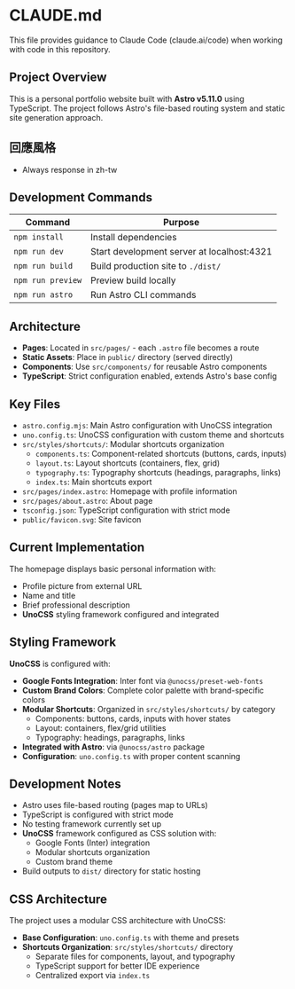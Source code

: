 # CLAUDE.md

This file provides guidance to Claude Code (claude.ai/code) when working with code in this repository.

## Project Overview

This is a personal portfolio website built with **Astro v5.11.0** using TypeScript. The project follows Astro's file-based routing system and static site generation approach.

## 回應風格

- Always response in zh-tw

## Development Commands

| Command | Purpose |
|---------|---------|
| `npm install` | Install dependencies |
| `npm run dev` | Start development server at localhost:4321 |
| `npm run build` | Build production site to `./dist/` |
| `npm run preview` | Preview build locally |
| `npm run astro` | Run Astro CLI commands |

## Architecture

- **Pages**: Located in `src/pages/` - each `.astro` file becomes a route
- **Static Assets**: Place in `public/` directory (served directly)
- **Components**: Use `src/components/` for reusable Astro components
- **TypeScript**: Strict configuration enabled, extends Astro's base config

## Key Files

- `astro.config.mjs`: Main Astro configuration with UnoCSS integration
- `uno.config.ts`: UnoCSS configuration with custom theme and shortcuts
- `src/styles/shortcuts/`: Modular shortcuts organization
  - `components.ts`: Component-related shortcuts (buttons, cards, inputs)
  - `layout.ts`: Layout shortcuts (containers, flex, grid)
  - `typography.ts`: Typography shortcuts (headings, paragraphs, links)
  - `index.ts`: Main shortcuts export
- `src/pages/index.astro`: Homepage with profile information
- `src/pages/about.astro`: About page
- `tsconfig.json`: TypeScript configuration with strict mode
- `public/favicon.svg`: Site favicon

## Current Implementation

The homepage displays basic personal information with:
- Profile picture from external URL
- Name and title
- Brief professional description
- **UnoCSS** styling framework configured and integrated

## Styling Framework

**UnoCSS** is configured with:
- **Google Fonts Integration**: Inter font via `@unocss/preset-web-fonts`
- **Custom Brand Colors**: Complete color palette with brand-specific colors
- **Modular Shortcuts**: Organized in `src/styles/shortcuts/` by category
  - Components: buttons, cards, inputs with hover states
  - Layout: containers, flex/grid utilities
  - Typography: headings, paragraphs, links
- **Integrated with Astro**: via `@unocss/astro` package
- **Configuration**: `uno.config.ts` with proper content scanning

## Development Notes

- Astro uses file-based routing (pages map to URLs)
- TypeScript is configured with strict mode
- No testing framework currently set up
- **UnoCSS** framework configured as CSS solution with:
  - Google Fonts (Inter) integration
  - Modular shortcuts organization
  - Custom brand theme
- Build outputs to `dist/` directory for static hosting

## CSS Architecture

The project uses a modular CSS architecture with UnoCSS:
- **Base Configuration**: `uno.config.ts` with theme and presets
- **Shortcuts Organization**: `src/styles/shortcuts/` directory
  - Separate files for components, layout, and typography
  - TypeScript support for better IDE experience
  - Centralized export via `index.ts`
